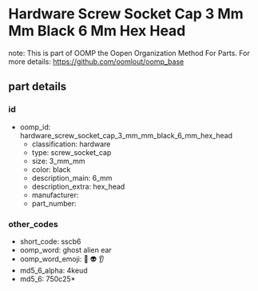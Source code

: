 # Hardware Screw Socket Cap 3 Mm Mm Black 6 Mm Hex Head  

note: This is part of OOMP the Oopen Organization Method For Parts. For more details: https://github.com/oomlout/oomp_base

##  part details





### id
* oomp_id: hardware_screw_socket_cap_3_mm_mm_black_6_mm_hex_head
  * classification: hardware
  * type: screw_socket_cap
  * size: 3_mm_mm
  * color: black
  * description_main: 6_mm
  * description_extra: hex_head
  * manufacturer: 
  * part_number: 

### other_codes
* short_code: sscb6
* oomp_word: ghost alien ear
* oomp_word_emoji: :ghost: :alien: :ear:
* md5_6_alpha: 4keud
* md5_6: 750c25* 